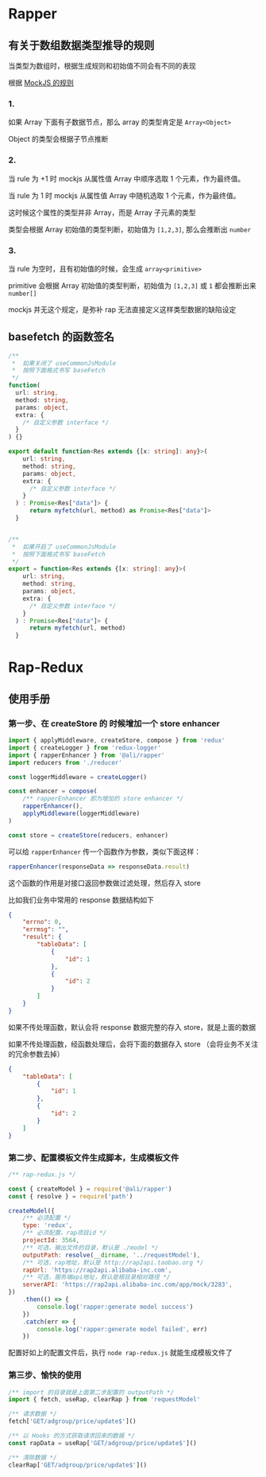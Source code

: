 # Rapper

## 有关于数组数据类型推导的规则

当类型为数组时，根据生成规则和初始值不同会有不同的表现

根据 [MockJS 的规则](https://github.com/nuysoft/Mock/wiki/Syntax-Specification)

### 1.

如果 Array 下面有子数据节点，那么 array 的类型肯定是 `Array<Object>`

Object 的类型会根据子节点推断

### 2.

当 rule 为 +1 时 mockjs 从属性值 Array 中顺序选取 1 个元素，作为最终值。

当 rule 为 1 时 mockjs 从属性值 Array 中随机选取 1 个元素，作为最终值。

这时候这个属性的类型并非 Array，而是 Array 子元素的类型

类型会根据 Array 初始值的类型判断，初始值为 `[1,2,3]`, 那么会推断出 `number`

### 3.

当 rule 为空时，且有初始值的时候，会生成 `array<primitive>`

primitive 会根据 Array 初始值的类型判断，初始值为 `[1,2,3]` 或 `1` 都会推断出来 `number[]`

mockjs 并无这个规定，是弥补 rap 无法直接定义这样类型数据的缺陷设定

## basefetch 的函数签名

```typescript
/**
 *  如果关闭了 useCommonJsModule
 *  按照下面格式书写 baseFetch
 */
function(
  url: string,
  method: string,
  params: object,
  extra: {
    /* 自定义参数 interface */
  }
) {}

export default function<Res extends {[x: string]: any}>(
    url: string,
    method: string,
    params: object,
    extra: {
      /* 自定义参数 interface */
    }
  ) : Promise<Res["data"]> {
      return myfetch(url, method) as Promise<Res["data"]>
  }


/**
 *  如果开启了 useCommonJsModule
 *  按照下面格式书写 baseFetch
 */
export = function<Res extends {[x: string]: any}>(
    url: string,
    method: string,
    params: object,
    extra: {
      /* 自定义参数 interface */
    }
  ) : Promise<Res["data"]> {
      return myfetch(url, method)
  }
```

# Rap-Redux

## 使用手册

### 第一步、在 createStore 的 时候增加一个 store enhancer

```js
import { applyMiddleware, createStore, compose } from 'redux'
import { createLogger } from 'redux-logger'
import { rapperEnhancer } from '@ali/rapper'
import reducers from './reducer'

const loggerMiddleware = createLogger()

const enhancer = compose(
    /** rapperEnhancer 即为增加的 store enhancer */
    rapperEnhancer(),
    applyMiddleware(loggerMiddleware)
)

const store = createStore(reducers, enhancer)
```

可以给 `rapperEnhancer` 传一个函数作为参数，类似下面这样：

```js
rapperEnhancer(responseData => responseData.result)
```

这个函数的作用是对接口返回参数做过滤处理，然后存入 store

比如我们业务中常用的 response 数据结构如下

```json
{
    "errno": 0,
    "errmsg": "",
    "result": {
        "tableData": [
            {
                "id": 1
            },
            {
                "id": 2
            }
        ]
    }
}
```

如果不传处理函数，默认会将 response 数据完整的存入 store，就是上面的数据

如果不传处理函数，经函数处理后，会将下面的数据存入 store （会将业务不关注的冗余参数去掉）

```json
{
    "tableData": [
        {
            "id": 1
        },
        {
            "id": 2
        }
    ]
}
```

### 第二步、配置模板文件生成脚本，生成模板文件

```js
/** rap-redux.js */

const { createModel } = require('@ali/rapper')
const { resolve } = require('path')

createModel({
    /** 必须配置 */
    type: 'redux',
    /** 必须配置，rap项目id */
    projectId: 3564,
    /** 可选，输出文件的目录，默认是 ./model */
    outputPath: resolve(__dirname, '../requestModel'),
    /** 可选，rap地址，默认是 http://rap2api.taobao.org */
    rapUrl: 'https://rap2api.alibaba-inc.com',
    /** 可选，服务端api地址，默认是根目录相对路径 */
    serverAPI: 'https://rap2api.alibaba-inc.com/app/mock/3283',
})
    .then(() => {
        console.log('rapper:generate model success')
    })
    .catch(err => {
        console.log('rapper:generate model failed', err)
    })
```

配置好如上的配置文件后，执行 `node rap-redux.js` 就能生成模板文件了

### 第三步、愉快的使用

```js
/** import 的目录就是上面第二步配置的 outputPath */
import { fetch, useRap, clearRap } from 'requestModel'

/** 请求数据 */
fetch['GET/adgroup/price/update$']()

/** 以 Hooks 的方式获取请求回来的数据 */
const rapData = useRap['GET/adgroup/price/update$']()

/** 清除数据 */
clearRap['GET/adgroup/price/update$']()
```
